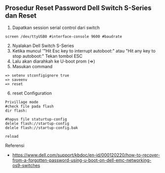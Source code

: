 ## Prosedur Reset Password Dell Switch S-Series dan Reset

1. Dapatkan session serial control dari switch

```
screen /dev/ttyUSB0 #interface-console 9600 #baudrate
```

2. Nyalakan Dell Switch S-Series
3. Ketika muncul '"Hit Esc key to interrupt autoboot:" atau "Hit any key to stop autoboot:" Tekan tombol ESC
4. Lalu akan diarahkah ke U-boot prom (=>)
5. Masukan command

```
=> setenv stconfigignore true
=> saveenv
=> reset
```

6. reset Configuration

```
Privillage mode
#check file pada flash
dir flash:

#hapus file staturtup-config
delele flash://startup-config
delele flash://startup-config.bak

reload
```

Referensi

- https://www.dell.com/support/kbdoc/en-id/000120220/how-to-recover-from-a-forgotten-password-using-u-boot-on-dell-emc-networking-os9-switches
